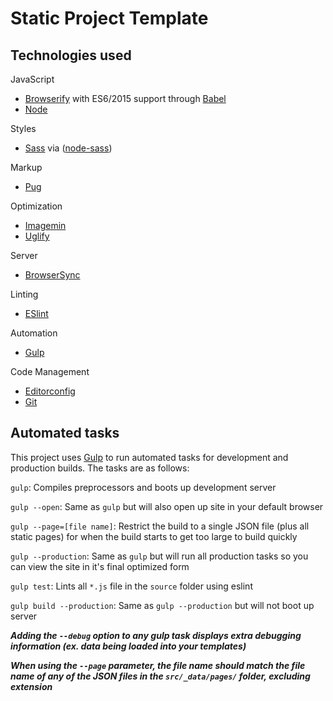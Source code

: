 # Static Project Template

## Technologies used

JavaScript
- [Browserify](http://browserify.org/) with ES6/2015 support through [Babel](https://babeljs.io/)
- [Node](https://nodejs.org/)

Styles
- [Sass](http://sass-lang.com/) via ([node-sass](https://github.com/sass/node-sass))

Markup
- [Pug](http://jade-lang.com/)

Optimization
- [Imagemin](https://github.com/imagemin/imagemin)
- [Uglify](https://github.com/mishoo/UglifyJS)

Server
- [BrowserSync](http://www.browsersync.io/)

Linting
- [ESlint](http://eslint.org/)

Automation
- [Gulp](http://gulpjs.com)

Code Management
- [Editorconfig](http://editorconfig.org/)
- [Git](https://git-scm.com/)


## Automated tasks

This project uses [Gulp](http://gulpjs.com) to run automated tasks for development and production builds.
The tasks are as follows:

`gulp`: Compiles preprocessors and boots up development server

`gulp --open`: Same as `gulp` but will also open up site in your default browser

`gulp --page=[file name]`: Restrict the build to a single JSON file (plus all static pages) for when the build starts to get too large to build quickly

`gulp --production`: Same as `gulp` but will run all production tasks so you can view the site in it's final optimized form

`gulp test`: Lints all `*.js` file in the `source` folder using eslint

`gulp build --production`: Same as `gulp --production` but will not boot up server

***Adding the `--debug` option to any gulp task displays extra debugging information (ex. data being loaded into your templates)***

***When using the `--page` parameter, the file name should match the file name of any of the JSON files in the `src/_data/pages/` folder, excluding extension***